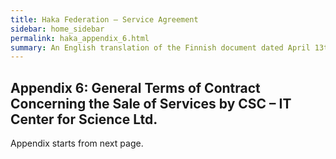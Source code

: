 ```yaml
---
title: Haka Federation – Service Agreement
sidebar: home_sidebar
permalink: haka_appendix_6.html
summary: An English translation of the Finnish document dated April 13th 2011
---
```


## Appendix 6: General Terms of Contract Concerning the Sale of Services by CSC – IT Center for Science Ltd. 

Appendix starts from next page.
